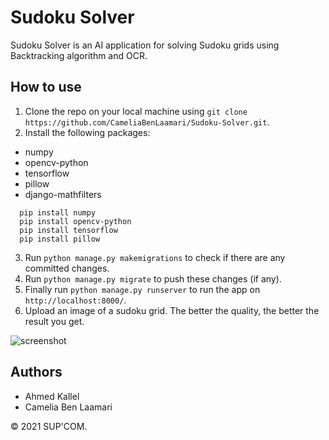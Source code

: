 # Sudoku Solver
Sudoku Solver is an AI application for solving Sudoku grids using Backtracking algorithm and OCR.


## How to use
1. Clone the repo on your local machine using `git clone https://github.com/CameliaBenLaamari/Sudoku-Solver.git`.
2. Install the following packages:
  - numpy
  - opencv-python
  - tensorflow
  - pillow
  - django-mathfilters
``` 
  pip install numpy
  pip install opencv-python
  pip install tensorflow
  pip install pillow
```
3. Run `python manage.py makemigrations` to check if there are any committed changes.
4. Run `python manage.py migrate` to push these changes (if any).
5. Finally run `python manage.py runserver` to run the app on `http://localhost:8000/`.
6. Upload an image of a sudoku grid. The better the quality, the better the result you get.

![screenshot](https://user-images.githubusercontent.com/76062686/146265653-eace6660-8efb-4cf7-bf1f-b7c282a27c3f.png)


## Authors
- Ahmed Kallel
- Camelia Ben Laamari


© 2021 SUP'COM.

